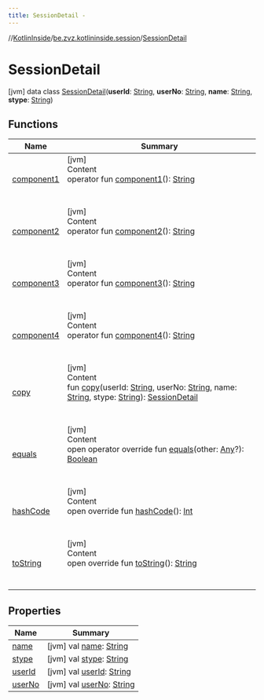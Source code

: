 ```yaml
---
title: SessionDetail -
---
```

//[KotlinInside](../../index.md)/[be.zvz.kotlininside.session](../index.md)/[SessionDetail](index.md)



# SessionDetail  
 [jvm] data class [SessionDetail](index.md)(**userId**: [String](https://kotlinlang.org/api/latest/jvm/stdlib/kotlin/-string/index.html), **userNo**: [String](https://kotlinlang.org/api/latest/jvm/stdlib/kotlin/-string/index.html), **name**: [String](https://kotlinlang.org/api/latest/jvm/stdlib/kotlin/-string/index.html), **stype**: [String](https://kotlinlang.org/api/latest/jvm/stdlib/kotlin/-string/index.html))   


## Functions  
  
|  Name|  Summary| 
|---|---|
| [component1](component1.md)| [jvm]  <br>Content  <br>operator fun [component1](component1.md)(): [String](https://kotlinlang.org/api/latest/jvm/stdlib/kotlin/-string/index.html)  <br><br><br>
| [component2](component2.md)| [jvm]  <br>Content  <br>operator fun [component2](component2.md)(): [String](https://kotlinlang.org/api/latest/jvm/stdlib/kotlin/-string/index.html)  <br><br><br>
| [component3](component3.md)| [jvm]  <br>Content  <br>operator fun [component3](component3.md)(): [String](https://kotlinlang.org/api/latest/jvm/stdlib/kotlin/-string/index.html)  <br><br><br>
| [component4](component4.md)| [jvm]  <br>Content  <br>operator fun [component4](component4.md)(): [String](https://kotlinlang.org/api/latest/jvm/stdlib/kotlin/-string/index.html)  <br><br><br>
| [copy](copy.md)| [jvm]  <br>Content  <br>fun [copy](copy.md)(userId: [String](https://kotlinlang.org/api/latest/jvm/stdlib/kotlin/-string/index.html), userNo: [String](https://kotlinlang.org/api/latest/jvm/stdlib/kotlin/-string/index.html), name: [String](https://kotlinlang.org/api/latest/jvm/stdlib/kotlin/-string/index.html), stype: [String](https://kotlinlang.org/api/latest/jvm/stdlib/kotlin/-string/index.html)): [SessionDetail](index.md)  <br><br><br>
| [equals](https://kotlinlang.org/api/latest/jvm/stdlib/kotlin/-any/equals.html)| [jvm]  <br>Content  <br>open operator override fun [equals](https://kotlinlang.org/api/latest/jvm/stdlib/kotlin/-any/equals.html)(other: [Any](https://kotlinlang.org/api/latest/jvm/stdlib/kotlin/-any/index.html)?): [Boolean](https://kotlinlang.org/api/latest/jvm/stdlib/kotlin/-boolean/index.html)  <br><br><br>
| [hashCode](https://kotlinlang.org/api/latest/jvm/stdlib/kotlin/-any/hash-code.html)| [jvm]  <br>Content  <br>open override fun [hashCode](https://kotlinlang.org/api/latest/jvm/stdlib/kotlin/-any/hash-code.html)(): [Int](https://kotlinlang.org/api/latest/jvm/stdlib/kotlin/-int/index.html)  <br><br><br>
| [toString](https://kotlinlang.org/api/latest/jvm/stdlib/kotlin/-any/to-string.html)| [jvm]  <br>Content  <br>open override fun [toString](https://kotlinlang.org/api/latest/jvm/stdlib/kotlin/-any/to-string.html)(): [String](https://kotlinlang.org/api/latest/jvm/stdlib/kotlin/-string/index.html)  <br><br><br>


## Properties  
  
|  Name|  Summary| 
|---|---|
| [name](index.md#be.zvz.kotlininside.session/SessionDetail/name/#/PointingToDeclaration/)|  [jvm] val [name](index.md#be.zvz.kotlininside.session/SessionDetail/name/#/PointingToDeclaration/): [String](https://kotlinlang.org/api/latest/jvm/stdlib/kotlin/-string/index.html)   <br>
| [stype](index.md#be.zvz.kotlininside.session/SessionDetail/stype/#/PointingToDeclaration/)|  [jvm] val [stype](index.md#be.zvz.kotlininside.session/SessionDetail/stype/#/PointingToDeclaration/): [String](https://kotlinlang.org/api/latest/jvm/stdlib/kotlin/-string/index.html)   <br>
| [userId](index.md#be.zvz.kotlininside.session/SessionDetail/userId/#/PointingToDeclaration/)|  [jvm] val [userId](index.md#be.zvz.kotlininside.session/SessionDetail/userId/#/PointingToDeclaration/): [String](https://kotlinlang.org/api/latest/jvm/stdlib/kotlin/-string/index.html)   <br>
| [userNo](index.md#be.zvz.kotlininside.session/SessionDetail/userNo/#/PointingToDeclaration/)|  [jvm] val [userNo](index.md#be.zvz.kotlininside.session/SessionDetail/userNo/#/PointingToDeclaration/): [String](https://kotlinlang.org/api/latest/jvm/stdlib/kotlin/-string/index.html)   <br>

